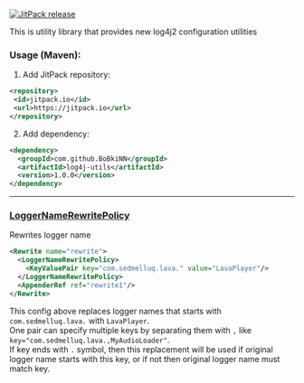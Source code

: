 <a href="https://jitpack.io/#BoBkiNN/log4j-utils">
<img style="align: center" 
src="https://jitpack.io/v/BoBkiNN/IndigoDataIo.svg" alt="JitPack release">
</a>
  
This is utility library that provides new log4j2 configuration utilities

### Usage (Maven):
1. Add JitPack repository:
 ```xml
<repository>
  <id>jitpack.io</id>
  <url>https://jitpack.io</url>
</repository>
```
2. Add dependency:
```xml
<dependency>
  <groupId>com.github.BoBkiNN</groupId>
  <artifactId>log4j-utils</artifactId>
  <version>1.0.0</version>
</dependency>
```

---
### [LoggerNameRewritePolicy](src/main/java/xyz/bobkinn/log4jutils/LoggerNameRewritePolicy.java)
Rewrites logger name
```xml
<Rewrite name="rewrite">
  <LoggerNameRewritePolicy>
    <KeyValuePair key="com.sedmelluq.lava." value="LavaPlayer"/>
  </LoggerNameRewritePolicy>
  <AppenderRef ref="rewrite1"/>
</Rewrite>
```
This config above replaces logger names that starts with `com.sedmelluq.lava.` with `LavaPlayer`.\
One pair can specify multiple keys by separating them with `,` like `key="com.sedmelluq.lava.,MyAudioLoader"`.\
If key ends with `.` symbol, then this replacement will be used if original logger name starts with this key, or if not then original logger name must match key.
